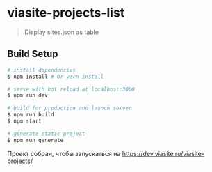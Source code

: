 # viasite-projects-list

> Display sites.json as table

## Build Setup

``` bash
# install dependencies
$ npm install # Or yarn install

# serve with hot reload at localhost:3000
$ npm run dev

# build for production and launch server
$ npm run build
$ npm start

# generate static project
$ npm run generate
```

Проект собран, чтобы запускаться на https://dev.viasite.ru/viasite-projects/
